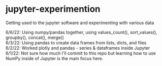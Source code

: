 # jupyter-experimention
Getting used to the jupyter software and experimenting with various data

6/6/22: Using numpy/pandas together, using values_count(), sort_values(), groupby(), concat(), merge()<br>
6/3/22: Using pandas to create data frames from lists, dicts, and files<br>
6/2/22: Worked plotly  and  pandas - series & dataframes inside Jupyter<br>
6/1/22: Not sure how much I'll commit to this repo but learning how to use NumPy inside of Jupyter is the main focus here.
